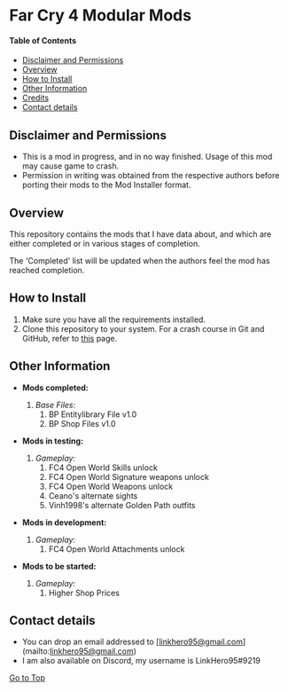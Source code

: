 <a name="top"></a>
#	Far Cry 4 Modular Mods

####	Table of Contents
- [Disclaimer and Permissions](#disclaimer "Go to 'Disclaimer and Permissions'")
- [Overview](#overview "Go to 'Overview'")
- [How to Install](#installation "Go to 'How to Install'")
- [Other Information](#otherinfo "Go to 'Other Information'")
- [Credits](#credits "Go to 'Credits'")
- [Contact details](#contact "Go to 'Contact details'")

<a name="disclaimer"></a>
##	Disclaimer and Permissions
- This is a mod in progress, and in no way finished. Usage of this mod may cause game to crash.
- Permission in writing was obtained from the respective authors before porting their mods to the Mod Installer format.

<a name="overview"></a>
##	Overview
<p>This repository contains the mods that I have data about, and which are either completed or in various stages of completion.</p>
<p>The 'Completed' list will be updated when the authors feel the mod has reached completion.</p>

<a name="installation"></a>
##	How to Install
1. Make sure you have all the requirements installed.
2. Clone this repository to your system. For a crash course in Git and GitHub, refer to [this](https://towardsdatascience.com/getting-started-with-git-and-github-6fcd0f2d4ac6) page.

<a name="otherinfo"></a>
##	Other Information
- **Mods completed:**<br>
    1. *Base Files:*
        1. BP Entitylibrary File v1.0
        1. BP Shop Files v1.0

- **Mods in testing:**<br>
    1. *Gameplay:*
        1. FC4 Open World Skills unlock
        1. FC4 Open World Signature weapons unlock
        1. FC4 Open World Weapons unlock
        1. Ceano's alternate sights
        1. Vinh1998's alternate Golden Path outfits

- **Mods in development:**<br>
    1. *Gameplay:*
        1. FC4 Open World Attachments unlock

- **Mods to be started:**<br>
    1. *Gameplay:*
        1. Higher Shop Prices


<a name="contact"></a>
##	Contact details
- You can drop an email addressed to [linkhero95@gmail.com] (mailto:linkhero95@gmail.com)
- I am also available on Discord, my username is LinkHero95#9219

[Go to Top](#top "Go to Top")
